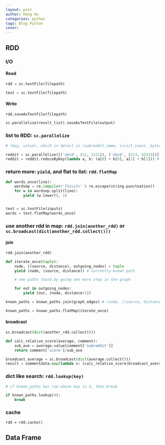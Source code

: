 ```yaml
---
layout: post
author: Hang Hu
categories: python
tags: Blog Python 
cover: 
---
```

## RDD

### I/O

#### Read

```python
rdd = sc.textFile(filepath)
```


```python
text = sc.textFile(filepath)
```


#### Write


```python
rdd.saveAsTextFile(filepath)
```


```python
sc.parallelize(result_list).saveAsTextFile(output)
```


### list to RDD: `sc.parallelize`


```python
# (key, value), which in detail is (subreddit_name, (visit_count, bytes transferred))

reddit = sc.parallelize([('xkcd', (12, 2121)), ('xkcd', (213, 42323))])
reddit = reddit.reduceByKey(lambda a, b: (a[0] + b[0], a[1] + b[1])) # reduce by subreddit_name

```


### return more: `yield`, and flat to list: `rdd.flatMap`


```python
def words_once(line):
    wordsep = re.compile(r'[%s\s]+' % re.escape(string.punctuation))
    for w in wordsep.split(line):
        yield (w.lower(), 1)


text = sc.textFile(inputs)
words = text.flatMap(words_once)
```


### use another rdd in map: `rdd.join(another_rdd)` or `sc.broadcast(dict(another_rdd.collect()))`


#### join


```python
rdd.join(another_rdd)
```


```python
def iterate_once(tuple):
    node, ((source, distance), outgoing_nodes) = tuple
    yield (node, (source, distance)) # currently-known path

    # new paths found by going one more step in the graph

    for out in outgoing_nodes:
        yield (out, (node, distance+1))

known_paths = known_paths.join(graph_edges) # (node, ((source, distance), list of outgoing nodes))

known_paths = known_paths.flatMap(iterate_once)
```


#### broadcast


```python
sc.broadcast(dict(another_rdd.collect()))
```


```python
def calc_relative_score(average, comment):
    sub_ave = average.value[comment['subreddit']]
    return comment['score']/sub_ave

broadcast_average = sc.broadcast(dict(average.collect()))
result = commentdata.map(lambda x: (calc_relative_score(broadcast_average, x), x['author'])).sortBy(lambda x: x[0])
```


### dict like search: `rdd.lookup(key)`


```python
# if known_paths has row whose key is 4, then break

if known_paths.lookup(4):
    break
```


### cache


```
rdd = rdd.cache()
```


## Data Frame

